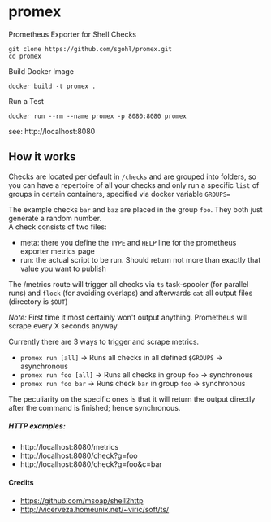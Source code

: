 # promex
Prometheus Exporter for Shell Checks

```
git clone https://github.com/sgohl/promex.git
cd promex
```

Build Docker Image
```
docker build -t promex .
```

Run a Test
```
docker run --rm --name promex -p 8080:8080 promex
```

see: http://localhost:8080

## How it works

Checks are located per default in `/checks` and are grouped into folders, so you can have a repertoire of all your checks and only run a specific `list` of groups in certain containers, specified via docker variable `GROUPS=`

The example checks `bar` and `baz` are placed in the group `foo`. They both just generate a random number.  
A check consists of two files:

- meta: there you define the `TYPE` and `HELP` line for the prometheus exporter metrics page
- run: the actual script to be run. Should return not more than exactly that value you want to publish

The /metrics route will trigger all checks via `ts` task-spooler (for parallel runs) and `flock` (for avoiding overlaps) and afterwards `cat` all output files (directory is `$OUT`)

*Note:* First time it most certainly won't output anything. Prometheus will scrape every X seconds anyway.

Currently there are 3 ways to trigger and scrape metrics.

- `promex run [all]` -> Runs all checks in all defined `$GROUPS`  -> asynchronous
- `promex run foo [all]` -> Runs all checks in group `foo`  -> synchronous
- `promex run foo bar` -> Runs check `bar` in group `foo` -> synchronous

The peculiarity on the specific ones is that it will return the output directly after the command is finished; hence synchronous.

##### HTTP examples:

- http://localhost:8080/metrics
- http://localhost:8080/check?g=foo
- http://localhost:8080/check?g=foo&c=bar

#### Credits

- https://github.com/msoap/shell2http
- http://vicerveza.homeunix.net/~viric/soft/ts/
